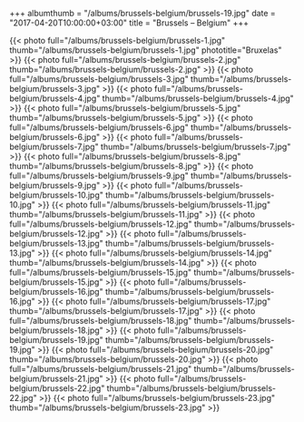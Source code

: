 +++
albumthumb = "/albums/brussels-belgium/brussels-19.jpg"
date = "2017-04-20T10:00:00+03:00"
title = "Brussels – Belgium"
+++

{{< photo full="/albums/brussels-belgium/brussels-1.jpg" thumb="/albums/brussels-belgium/brussels-1.jpg" 
phototitle="Bruxelas" >}}
{{< photo full="/albums/brussels-belgium/brussels-2.jpg" 
         thumb="/albums/brussels-belgium/brussels-2.jpg"  >}}
{{< photo full="/albums/brussels-belgium/brussels-3.jpg" 
         thumb="/albums/brussels-belgium/brussels-3.jpg"  >}}
{{< photo full="/albums/brussels-belgium/brussels-4.jpg" 
         thumb="/albums/brussels-belgium/brussels-4.jpg"  >}}
{{< photo full="/albums/brussels-belgium/brussels-5.jpg" 
         thumb="/albums/brussels-belgium/brussels-5.jpg"  >}}
{{< photo full="/albums/brussels-belgium/brussels-6.jpg" 
         thumb="/albums/brussels-belgium/brussels-6.jpg"  >}}
{{< photo full="/albums/brussels-belgium/brussels-7.jpg" 
         thumb="/albums/brussels-belgium/brussels-7.jpg"  >}}
{{< photo full="/albums/brussels-belgium/brussels-8.jpg" 
         thumb="/albums/brussels-belgium/brussels-8.jpg"  >}}
{{< photo full="/albums/brussels-belgium/brussels-9.jpg" 
         thumb="/albums/brussels-belgium/brussels-9.jpg"  >}}
{{< photo full="/albums/brussels-belgium/brussels-10.jpg" 
         thumb="/albums/brussels-belgium/brussels-10.jpg"  >}}
{{< photo full="/albums/brussels-belgium/brussels-11.jpg" 
         thumb="/albums/brussels-belgium/brussels-11.jpg"  >}}
{{< photo full="/albums/brussels-belgium/brussels-12.jpg" 
         thumb="/albums/brussels-belgium/brussels-12.jpg"  >}}
{{< photo full="/albums/brussels-belgium/brussels-13.jpg" 
         thumb="/albums/brussels-belgium/brussels-13.jpg"  >}}
{{< photo full="/albums/brussels-belgium/brussels-14.jpg" 
         thumb="/albums/brussels-belgium/brussels-14.jpg"  >}}
{{< photo full="/albums/brussels-belgium/brussels-15.jpg" 
         thumb="/albums/brussels-belgium/brussels-15.jpg"  >}}
{{< photo full="/albums/brussels-belgium/brussels-16.jpg" 
         thumb="/albums/brussels-belgium/brussels-16.jpg"  >}}
{{< photo full="/albums/brussels-belgium/brussels-17.jpg" 
         thumb="/albums/brussels-belgium/brussels-17.jpg"  >}}
{{< photo full="/albums/brussels-belgium/brussels-18.jpg" 
         thumb="/albums/brussels-belgium/brussels-18.jpg"  >}}
{{< photo full="/albums/brussels-belgium/brussels-19.jpg" 
         thumb="/albums/brussels-belgium/brussels-19.jpg"  >}}
{{< photo full="/albums/brussels-belgium/brussels-20.jpg" 
         thumb="/albums/brussels-belgium/brussels-20.jpg"  >}}
{{< photo full="/albums/brussels-belgium/brussels-21.jpg" 
         thumb="/albums/brussels-belgium/brussels-21.jpg"  >}}
{{< photo full="/albums/brussels-belgium/brussels-22.jpg" 
         thumb="/albums/brussels-belgium/brussels-22.jpg"  >}}
{{< photo full="/albums/brussels-belgium/brussels-23.jpg" 
         thumb="/albums/brussels-belgium/brussels-23.jpg"  >}}
